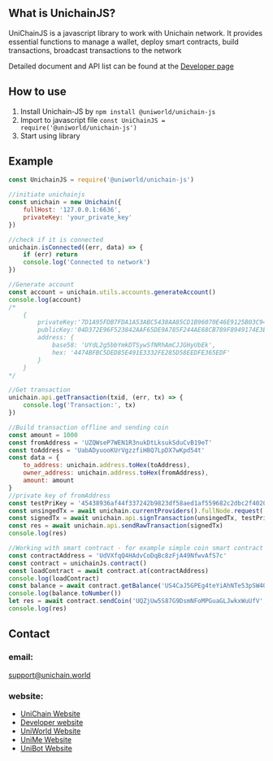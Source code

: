 
## What is UnichainJS?
 UniChainJS is a javascript library to work with Unichain network. It provides essential functions to manage a wallet, deploy smart contracts, build transactions, broadcast transactions to the network
 
 Detailed document and API list can be found at the [Developer page](https://developers.unichain.world/docs/unichainJS)

## How to use
1. Install Unichain-JS by `npm install @uniworld/unichain-js`
2. Import to javascript file `const UniChainJS = require('@uniworld/unichain-js')`
3. Start using library

## Example
```javascript
const UnichainJS = require('@uniworld/unichain-js')

//initiate unichainjs
const unichain = new Unichain({
    fullHost: '127.0.0.1:6636',
    privateKey: 'your_private_key'
})

//check if it is connected
unichain.isConnected((err, data) => {
    if (err) return
    console.log('Connected to network')
})

//Generate account
const account = unichain.utils.accounts.generateAccount()
console.log(account)
/*
    { 
        privateKey:'7D1A95FDB7FDA1A53ABC5438AA85CD1B96070E46E9125B03C947A6839CA63C45',
        publicKey:'04D372E96F523842AAF65DE9A785F244AE68CB789F8949174E3E9041D8DDC52E94AFA1F611F6F5904D59D3D209EC95D16654E675A20BA079DEB89A018384D42FDF',
        address: { 
            base58: 'UYdL2g5bbYmkDTSywSfNRhAmCJJGHyUbEk',
            hex: '4474BFBC5DED85E491E3332FE285D58EEDFE365EDF' 
        } 
    }
*/

//Get transaction 
unichain.api.getTransaction(txid, (err, tx) => {
    console.log('Transaction:', tx)
})

//Build transaction offline and sending coin
const amount = 1000 
const fromAddress = 'UZQWseP7WEN1R3nukDtLksukSduCvB19eT'
const toAddress = 'UabADyuooKUrVgzzfiH8Q7LpDX7wKpd54t'
const data = {
    to_address: unichain.address.toHex(toAddress),
    owner_address: unichain.address.toHex(fromAddress),
    amount: amount
}
//private key of fromAddress
const testPriKey = '45438936af44f337242b9823df58aed1af559682c2dbc2f40205d2124e9c1133' 
const unsingedTx = await unichain.currentProviders().fullNode.request('wallet/createtransaction', data, 'post')
const signedTx = await unichain.api.signTransaction(unsingedTx, testPriKey, 0)
const res = await unichain.api.sendRawTransaction(signedTx)
console.log(res)

//Working with smart contract - for example simple coin smart contract
const contractAddress = 'UdVXfqQ4HAdvCoDqBc8zFjA49NfwvAfS7c'
const contract = unichainJs.contract()
const loadContract = await contract.at(contractAddress)
console.log(loadContract)
const balance = await contract.getBalance('US4CaJ5GPEg4teYiAhNTe53pSW4QN7QrDb').call()
console.log(balance.toNumber())
let res = await contract.sendCoin('UQZjUw5S87G9DsmNFoMPGuaGLJwkxWuUfV', 10).send()
console.log(res)

```

## Contact
### email: 
support@unichain.world
### website:
- [UniChain Website](https://unichain.world)
- [Developer website](https://developers.unichain.world)
- [UniWorld Website](https://uniworld.io)
- [UniMe Website](https://unime.world)
- [UniBot Website](https://unibot.org)
